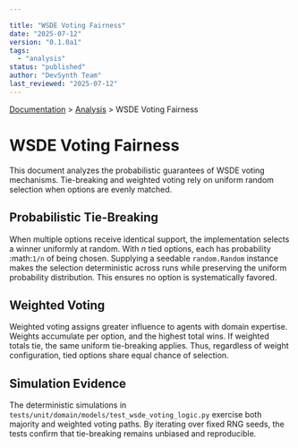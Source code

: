 ```yaml
---

title: "WSDE Voting Fairness"
date: "2025-07-12"
version: "0.1.0a1"
tags:
  - "analysis"
status: "published"
author: "DevSynth Team"
last_reviewed: "2025-07-12"
---
```

<div class="breadcrumbs">
<a href="../index.md">Documentation</a> &gt; <a href="index.md">Analysis</a> &gt; WSDE Voting Fairness
</div>

# WSDE Voting Fairness

This document analyzes the probabilistic guarantees of WSDE voting mechanisms.
Tie-breaking and weighted voting rely on uniform random selection when options
are evenly matched.

## Probabilistic Tie-Breaking

When multiple options receive identical support, the implementation selects a
winner uniformly at random. With *n* tied options, each has probability
:math:`1/n` of being chosen. Supplying a seedable ``random.Random`` instance
makes the selection deterministic across runs while preserving the uniform
probability distribution. This ensures no option is systematically favored.

## Weighted Voting

Weighted voting assigns greater influence to agents with domain expertise.
Weights accumulate per option, and the highest total wins. If weighted totals
tie, the same uniform tie-breaking applies. Thus, regardless of weight
configuration, tied options share equal chance of selection.

## Simulation Evidence

The deterministic simulations in
``tests/unit/domain/models/test_wsde_voting_logic.py`` exercise both
majority and weighted voting paths. By iterating over fixed RNG seeds, the tests
confirm that tie-breaking remains unbiased and reproducible.
